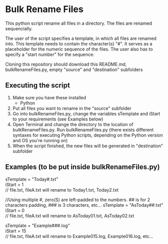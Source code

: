 # Bulk Rename Files
This python script rename all files in a directory. The files are renamed sequencially.

The user of the script specifies a template, in which all files are renamed into. This template needs to contain the character(s) "#". It serves as a placeholder for the numeric sequence of the files. The user also has to specify a "start number" for the sequence.

Cloning this repository should download this README.md, bulkRenameFiles.py, empty "source" and "destination" subfolders

## Executing the script
1. Make sure you have these installed
	- Python
2. Put all files you want to rename in the "source" subfolder 
3. Go into bulkRenameFiles.py, change the variables sTemplate and iStart to your requirements (see Examples below)
3. Open Terminal and change the directory to the location of bulkRenameFiles.py. Run bulkRenameFiles.py (there exists different syntaxes for executing Python scripts, depending on the Python version and OS you're running on)
4. When the script finished, the new files will be generated in "destination" subfolder

## Examples (to be put inside bulkRenameFiles.py)
sTemplate = "Today#.txt"	
iStart = 1		
// file.txt, fileA.txt will rename to Today1.txt, Today2.txt

//Using multiple #, zero(S) are left-padded to the numbers. ## is for 2 characters padding, ### is 3 characters, etc...
sTemplate = "AsToday##.txt"		
iStart = 0		
// file.txt, fileA.txt will rename to AsToday01.txt, AsToday02.txt

sTemplate = "Example###.log"	
iStart = 15		
// file.txt, fileA.txt will rename to Example015.log, Example016.log, etc...
